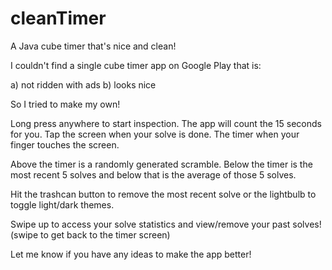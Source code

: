 # cleanTimer
A Java cube timer that's nice and clean! 

I couldn't find a single cube timer app on Google Play that is:

a) not ridden with ads
b) looks nice


So I tried to make my own! 


Long press anywhere to start inspection. The app will count the 15 seconds for you.
Tap the screen when your solve is done. The timer when your finger touches the screen.

Above the timer is a randomly generated scramble.
Below the timer is the most recent 5 solves and below that is the average of those 5 solves.

Hit the trashcan button to remove the most recent solve or the lightbulb to toggle light/dark themes.

Swipe up to access your solve statistics and view/remove your past solves! (swipe to get back to the timer screen)


Let me know if you have any ideas to make the app better!
